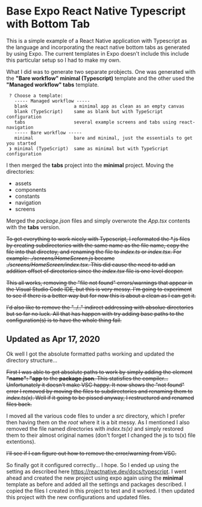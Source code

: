 # Base Expo React Native Typescript with Bottom Tab

This is a simple example of a React Native application with Typescript as the language and incorporating the react native bottom tabs as generated by using Expo. The current templates in Expo doesn't include this include this particular setup so I had to make my own.

What I did was to generate two separate probjects. One was generated with the **"Bare workflow" minimal (Typescript)** template and the other used the **"Managed workflow" tabs** template.

```
 ? Choose a template:
   ----- Managed workflow -----
   blank                 a minimal app as clean as an empty canvas
   blank (TypeScript)    same as blank but with TypeScript configuration
   tabs                  several example screens and tabs using react-navigation
   ----- Bare workflow -----
   minimal               bare and minimal, just the essentials to get you started
 ❯ minimal (TypeScript)  same as minimal but with TypeScript configuration
```
I then merged the **tabs** project into the **minimal** project. Moving the directories:
- assets
- components
- constants
- navigation
- screens

Merged the *package.json* files and simply overwrote the *App.tsx* contents with the **tabs** version.

~~To get everything to work nicely with Typescript, I reformated the \*.js files by creating subdirectories with the same name as the file name, copy the file into that directoy, and renaming the file to *index.ts* or *index.tsx*. For example: *./screens/HomeScreen.js* became *./screens/HomeScreen/index.tsx*. This did cause the need to add an addition offset of directories since the *index.tsx* file is one level deeper.~~

~~This all works, removing the "file not found" errors/warnings that appear in the Visual Studio Code IDE, but this is very messy. I'm going to experiment to see if there is a better way but for now this is about a clean as I can get it.~~

~~I'd also like to remove the "../.." indirect addressing with absolue directories but so far no luck. All that has happen with try adding base paths to the configuration(s) is to have the whole thing fail.~~

## Updated as Apr 17, 2020
Ok well I got the absolute formatted paths working and updated the directory structure...

~~First I was able to get absolute paths to work by simply adding the element **"name": "app** to the **package.json**. This statisfies the compiler... Unfortunately it doesn't make VSC happy. It now shows the "not found" error I removed by moving the files to subdirectories and renaming them to *index.ts(x)*. Well if it going to be pissed anyway, I restructured and renamed files back.~~

I moved all the various code files to under a *src* directory, which I prefer then having them on the *root* where it is a bit messy. As I mentioned I also removed the file named directories with *index.ts(x)* and simply restored them to their almost original names (don't forget I changed the js to ts(x) file extentions).

~~I'll see if I can figure out how to remove the error/warning from VSC.~~

So finally got it configured correctly... I hope. So I ended up using the setting as described here https://reactnative.dev/docs/typescript. I went ahead and created the new project using expo again using the **minimal** template as before and added all the settings and packages described. I copied the files I created in this project to test and it worked. I then updated this project with the new configurations and updated files.
